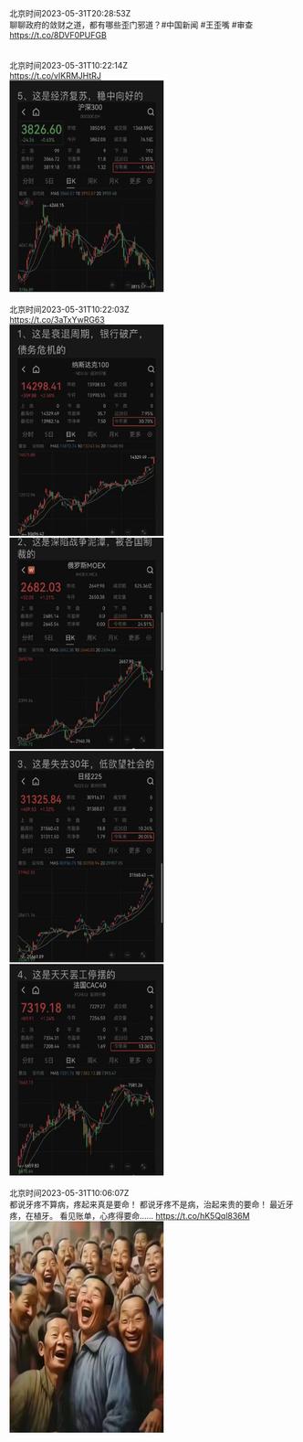 北京时间2023-05-31T20:28:53Z<br>聊聊政府的敛财之道，都有哪些歪门邪道？#中国新闻 #王歪嘴 #审查
https://t.co/8DVF0PUFGB<br><br><br>北京时间2023-05-31T10:22:14Z<br>https://t.co/vIKRMJHtRJ<br><img src='/temp/image/2023/u-Month-5/1663732588312424451_0.jpg' width='270' height='370'><br><br>北京时间2023-05-31T10:22:03Z<br>https://t.co/3aTxYwRG63<br><img src='/temp/image/2023/u-Month-5/1663732543093604352_0.jpg' width='270' height='370'><img src='/temp/image/2023/u-Month-5/1663732543093604352_1.jpg' width='270' height='370'><img src='/temp/image/2023/u-Month-5/1663732543093604352_2.jpg' width='270' height='370'><img src='/temp/image/2023/u-Month-5/1663732543093604352_3.jpg' width='270' height='370'><br><br>北京时间2023-05-31T10:06:07Z<br>都说牙疼不算病，疼起来真是要命！
都说牙疼不是病，治起来贵的要命！
最近牙疼，在植牙。
看见账单，心疼得要命…… https://t.co/hK5Qql836M<br><img src='/temp/image/2023/u-Month-5/1663728531862585344_0.jpg' width='270' height='370'><br><br>